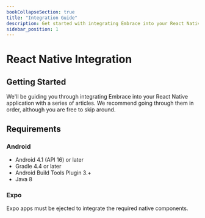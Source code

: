 ```yaml
---
bookCollapseSection: true
title: "Integration Guide"
description: Get started with integrating Embrace into your React Native application
sidebar_position: 1
---
```


# React Native Integration

## Getting Started

We'll be guiding you through integrating Embrace into your React Native application
with a series of articles. We recommend going through them in order, although
you are free to skip around. 

## Requirements

### Android

* Android 4.1 (API 16) or later
* Gradle 4.4 or later
* Android Build Tools Plugin 3.+
* Java 8

### Expo

Expo apps must be ejected to integrate the required native components.
